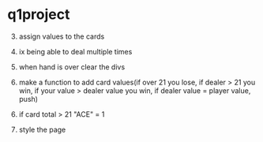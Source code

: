 # q1project


3. assign values to the cards

4. ix being able to deal multiple times

2. when hand is over clear the divs

5. make a function to add card values(if over 21 you lose, if dealer > 21 you win, if your value > dealer value you win, if dealer value = player value, push)

<!-- 1. when you hit, append the next card to playercards rather than appending to playerCard3-5 -->

6. if card total > 21   "ACE" = 1

7. style the page
